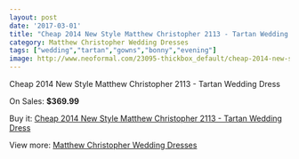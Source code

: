 ```yaml
---
layout: post
date: '2017-03-01'
title: "Cheap 2014 New Style Matthew Christopher 2113 - Tartan Wedding Dress"
category: Matthew Christopher Wedding Dresses
tags: ["wedding","tartan","gowns","bonny","evening"]
image: http://www.neoformal.com/23095-thickbox_default/cheap-2014-new-style-matthew-christopher-2113-tartan-wedding-dress.jpg
---
```

Cheap 2014 New Style Matthew Christopher 2113 - Tartan Wedding Dress

On Sales: **$369.99**
<a href="https://www.neoformal.com/en/matthew-christopher-wedding-dresses-2014/7709-cheap-2014-new-style-matthew-christopher-2113-tartan-wedding-dress.html"><amp-img layout="responsive" width="600" height="600" src="//www.neoformal.com/23095-thickbox_default/cheap-2014-new-style-matthew-christopher-2113-tartan-wedding-dress.jpg" alt="Cheap 2014 New Style Matthew Christopher 2113 - Tartan Wedding Dress 0" /></a>
<a href="https://www.neoformal.com/en/matthew-christopher-wedding-dresses-2014/7709-cheap-2014-new-style-matthew-christopher-2113-tartan-wedding-dress.html"><amp-img layout="responsive" width="600" height="600" src="//www.neoformal.com/23096-thickbox_default/cheap-2014-new-style-matthew-christopher-2113-tartan-wedding-dress.jpg" alt="Cheap 2014 New Style Matthew Christopher 2113 - Tartan Wedding Dress 1" /></a>

Buy it: [Cheap 2014 New Style Matthew Christopher 2113 - Tartan Wedding Dress](https://www.neoformal.com/en/matthew-christopher-wedding-dresses-2014/7709-cheap-2014-new-style-matthew-christopher-2113-tartan-wedding-dress.html "Cheap 2014 New Style Matthew Christopher 2113 - Tartan Wedding Dress")

View more: [Matthew Christopher Wedding Dresses](https://www.neoformal.com/en/125-matthew-christopher-wedding-dresses-2014 "Matthew Christopher Wedding Dresses")
